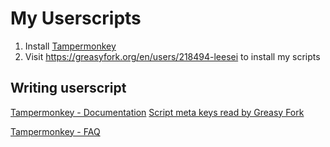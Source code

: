 # My Userscripts

1. Install [Tampermonkey](https://tampermonkey.net/)
2. Visit https://greasyfork.org/en/users/218494-leesei to install my scripts

## Writing userscript

[Tampermonkey - Documentation](http://tampermonkey.net/documentation.php?ext=dhdg)
[Script meta keys read by Greasy Fork](https://greasyfork.org/en/help/meta-keys)

[Tampermonkey - FAQ](http://tampermonkey.net/faq.php)
